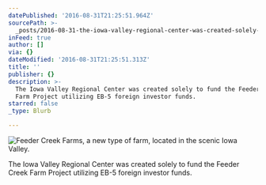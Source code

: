 ```yaml
---
datePublished: '2016-08-31T21:25:51.964Z'
sourcePath: >-
  _posts/2016-08-31-the-iowa-valley-regional-center-was-created-solely-to-fund-t.md
inFeed: true
author: []
via: {}
dateModified: '2016-08-31T21:25:51.313Z'
title: ''
publisher: {}
description: >-
  The Iowa Valley Regional Center was created solely to fund the Feeder Creek
  Farm Project utilizing EB-5 foreign investor funds. 
starred: false
_type: Blurb

---
```

![Feeder Creek Farms, a new type of farm, located in the scenic Iowa Valley. ](https://the-grid-user-content.s3-us-west-2.amazonaws.com/78bb3111-50a9-45fd-a7fd-e4975f5c8fd2.jpg)

The Iowa Valley Regional Center was created solely to fund the Feeder Creek Farm Project utilizing EB-5 foreign investor funds.